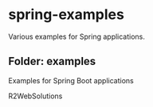# spring-examples
Various examples for Spring applications.

## Folder: examples
Examples for Spring Boot applications

R2WebSolutions
